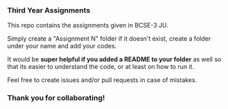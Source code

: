 ### Third Year Assignments
This repo contains the assignments given in BCSE-3 JU.
  
Simply create a "Assignment N" folder if it doesn't exist, create a folder under your name and add your codes.   

It would be **super helpful if you added a README to your folder** as well so that its easier to understand the code, or at least on how to run it.

Feel free to create issues and/or pull requests in case of mistakes.

### Thank you for collaborating!

